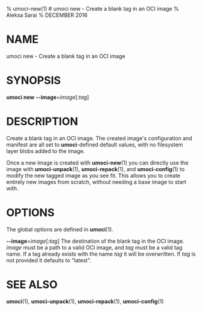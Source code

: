 % umoci-new(1) # umoci new - Create a blank tag in an OCI image
% Aleksa Sarai
% DECEMBER 2016
# NAME
umoci new - Create a blank tag in an OCI image

# SYNOPSIS
**umoci new**
**--image**=*image*[:*tag*]

# DESCRIPTION
Create a blank tag in an OCI image. The created image's configuration and
manifest are all set to **umoci**-defined default values, with no filesystem
layer blobs added to the image.

Once a new image is created with **umoci-new**(1) you can directly use the
image with **umoci-unpack**(1), **umoci-repack**(1), and **umoci-config**(1) to
modify the new tagged image as you see fit. This allows you to create entirely
new images from scratch, without needing a base image to start with.

# OPTIONS
The global options are defined in **umoci**(1).

**--image**=*image*[:*tag*]
  The destination of the blank tag in the OCI image. *image* must be a path to
  a valid OCI image, and *tag* must be a valid tag name. If a tag already
  exists with the name *tag* it will be overwritten. If *tag* is not provided
  it defaults to "latest".

# SEE ALSO
**umoci**(1), **umoci-unpack**(1), **umoci-repack**(1), **umoci-config**(1)

